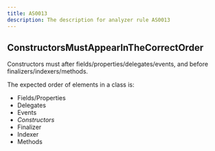 ```yaml
---
title: AS0013
description: The description for analyzer rule AS0013
---
```

## ConstructorsMustAppearInTheCorrectOrder

Constructors must after fields/properties/delegates/events, and before finalizers/indexers/methods.

The expected order of elements in a class is:
- Fields/Properties
- Delegates
- Events
- *Constructors*
- Finalizer
- Indexer
- Methods
